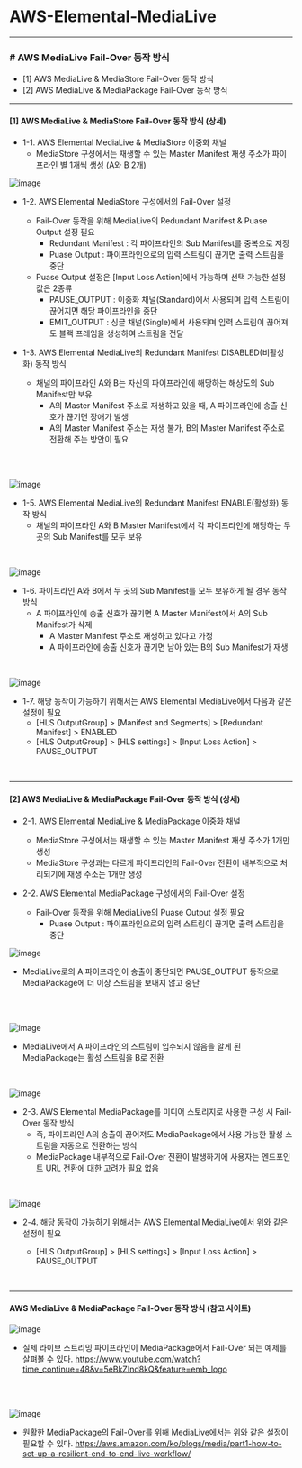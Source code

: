 # AWS-Elemental-MediaLive

* * *

### # AWS MediaLive Fail-Over 동작 방식

- [1] AWS MediaLive & MediaStore Fail-Over 동작 방식
- [2] AWS MediaLive & MediaPackage Fail-Over 동작 방식


* * *

#### [1] AWS MediaLive & MediaStore Fail-Over 동작 방식 (상세)

- 1-1. AWS Elemental MediaLive & MediaStore 이중화 채널 
    - MediaStore 구성에서는 재생할 수 있는 Master Manifest 재생 주소가 파이프라인 별 1개씩 생성 (A와 B 2개)

![image](./images/Capture-1.png)

- 1-2. AWS Elemental MediaStore 구성에서의 Fail-Over 설정
    - Fail-Over 동작을 위해 MediaLive의 Redundant Manifest & Puase Output 설정 필요
        - Redundant Manifest : 각 파이프라인의 Sub Manifest를 중복으로 저장
        - Puase Output : 파이프라인으로의 입력 스트림이 끊기면 출력 스트림을 중단
    - Puase Output 설정은 [Input Loss Action]에서 가능하며 선택 가능한 설정 값은 2종류
        - PAUSE_OUTPUT : 이중화 채널(Standard)에서 사용되며 입력 스트림이 끊어지면 해당 파이프라인을 중단
        - EMIT_OUTPUT : 싱글 채널(Single)에서 사용되며 입력 스트림이 끊어져도 블랙 프레임을 생성하여 스트림을 전달

- 1-3. AWS Elemental MediaLive의 Redundant Manifest DISABLED(비활성화) 동작 방식
    - 채널의 파이프라인 A와 B는 자신의 파이프라인에 해당하는 해상도의 Sub Manifest만 보유
        - A의 Master Manifest 주소로 재생하고 있을 때, A 파이프라인에 송출 신호가 끊기면 장애가 발생
        - A의 Master Manifest 주소는 재생 불가, B의 Master Manifest 주소로 전환해 주는 방안이 필요
    
<br><br>

![image](./images/Capture-2.png)

- 1-5. AWS Elemental MediaLive의 Redundant Manifest ENABLE(활성화) 동작 방식
    - 채널의 파이프라인 A와 B Master Manifest에서 각 파이프라인에 해당하는 두 곳의 Sub Manifest를 모두 보유
    

<br>

![image](./images/Capture-3.png)

-  1-6. 파이프라인 A와 B에서 두 곳의 Sub Manifest를 모두 보유하게 될 경우 동작 방식
    - A 파이프라인에 송출 신호가 끊기면 A Master Manifest에서 A의 Sub Manifest가 삭제
        - A Master Manifest 주소로 재생하고 있다고 가정
        - A 파이프라인에 송출 신호가 끊기면 남아 있는 B의 Sub Manifest가 재생

<br>

![image](./images/Capture-4.png)

- 1-7. 해당 동작이 가능하기 위해서는 AWS Elemental MediaLive에서 다음과 같은 설정이 필요
    - [HLS OutputGroup] > [Manifest and Segments] > [Redundant Manifest] > ENABLED
    - [HLS OutputGroup] > [HLS settings] > [Input Loss Action] > PAUSE_OUTPUT


<br>

* * *

#### [2] AWS MediaLive & MediaPackage Fail-Over 동작 방식 (상세)

- 2-1. AWS Elemental MediaLive & MediaPackage 이중화 채널
    - MediaStore 구성에서는 재생할 수 있는 Master Manifest 재생 주소가 1개만 생성
    - MediaStore 구성과는 다르게 파이프라인의 Fail-Over 전환이 내부적으로 처리되기에 재생 주소는 1개만 생성

- 2-2. AWS Elemental MediaPackage 구성에서의 Fail-Over 설정
    - Fail-Over 동작을 위해 MediaLive의 Puase Output 설정 필요
        - Puase Output : 파이프라인으로의 입력 스트림이 끊기면 출력 스트림을 중단
    

![image](./images/Capture-5.png)

- MediaLive로의 A 파이프라인이 송출이 중단되면 PAUSE_OUTPUT 동작으로 MediaPackage에 더 이상 스트림을 보내지 않고 중단
   

<br><br>

![image](./images/Capture-6.png)

- MediaLive에서 A 파이프라인의 스트림이 입수되지 않음을 알게 된 MediaPackage는 활성 스트림을 B로 전환

<br>

![image](./images/Capture-7.png)

- 2-3. AWS Elemental MediaPackage를 미디어 스토리지로 사용한 구성 시 Fail-Over 동작 방식
    - 즉, 파이프라인 A의 송출이 끊어져도 MediaPackage에서 사용 가능한 활성 스트림을 자동으로 전환하는 방식
    - MediaPackage 내부적으로 Fail-Over 전환이 발생하기에 사용자는 엔드포인트 URL 전환에 대한 고려가 필요 없음

<br>

![image](./images/Capture-8.png)

- 2-4. 해당 동작이 가능하기 위해서는 AWS Elemental MediaLive에서 위와 같은 설정이 필요

    - [HLS OutputGroup] > [HLS settings] > [Input Loss Action] > PAUSE_OUTPUT

<br>

* * *

 #### AWS MediaLive & MediaPackage Fail-Over 동작 방식 (참고 사이트)   

![image](./images/Capture-9.png)

- 실제 라이브 스트리밍 파이프라인이 MediaPackage에서 Fail-Over 되는 예제를 살펴볼 수 있다.
https://www.youtube.com/watch?time_continue=48&v=5eBkZInd8kQ&feature=emb_logo

<br><br>

![image](./images/Capture-10.png)

- 원활한 MediaPackage의 Fail-Over를 위해 MediaLive에서는 위와 같은 설정이 필요할 수 있다.
https://aws.amazon.com/ko/blogs/media/part1-how-to-set-up-a-resilient-end-to-end-live-workflow/

<br><br>

